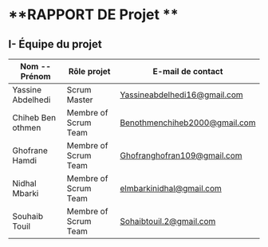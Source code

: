 
# **RAPPORT DE Projet **





## **I- Équipe du projet**

|  **Nom -- Prénom** |  **Rôle projet**    |  **E-mail de contact**  |
|--------------|-----------|------------|
|  Yassine Abdelhedi | Scrum Master          |  Yassineabdelhedi16@gmail.com |
|  Chiheb Ben othmen | Membre of Scrum Team  |  Benothmenchiheb2000@gmail.com  |
|  Ghofrane Hamdi    | Membre of Scrum Team  |  Ghofranghofran109@gmail.com  |
|  Nidhal Mbarki     | Membre of Scrum Team  |  elmbarkinidhal@gmail.com |
|  Souhaib Touil     | Membre of Scrum Team  |  Sohaibtouil.2@gmail.com |
